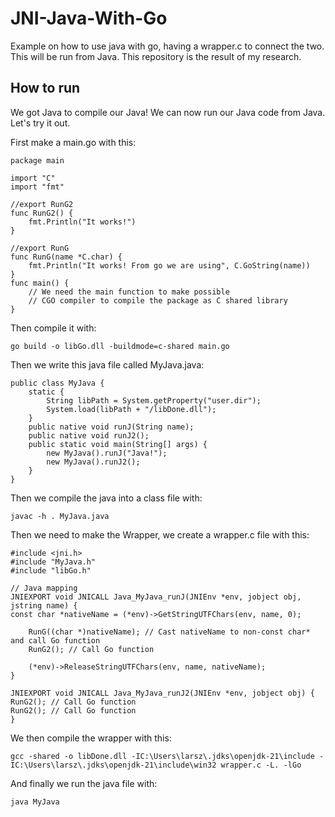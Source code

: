 # JNI-Java-With-Go
Example on how to use java with go, having a wrapper.c to connect the two. This will be run from Java. This repository is the result of my research.

## How to run
We got Java to compile our Java! We can now run our Java code from Java. Let's try it out.

First make a main.go with this:

    package main
    
    import "C"
    import "fmt"
    
    //export RunG2
    func RunG2() {
        fmt.Println("It works!")
    }
    
    //export RunG
    func RunG(name *C.char) {
        fmt.Println("It works! From go we are using", C.GoString(name))
    }
    func main() {
        // We need the main function to make possible
        // CGO compiler to compile the package as C shared library
    }

Then compile it with:

    go build -o libGo.dll -buildmode=c-shared main.go

Then we write this java file called MyJava.java:

    public class MyJava {
        static {
            String libPath = System.getProperty("user.dir");
            System.load(libPath + "/libDone.dll");
        }
        public native void runJ(String name);
        public native void runJ2();
        public static void main(String[] args) {
            new MyJava().runJ("Java!");
            new MyJava().runJ2();
        }
    }

Then we compile the java into a class file with:

    javac -h . MyJava.java

Then we need to make the Wrapper, we create a wrapper.c file with this:

    #include <jni.h>
    #include "MyJava.h"
    #include "libGo.h"
    
    // Java mapping
    JNIEXPORT void JNICALL Java_MyJava_runJ(JNIEnv *env, jobject obj, jstring name) {
    const char *nativeName = (*env)->GetStringUTFChars(env, name, 0);
    
        RunG((char *)nativeName); // Cast nativeName to non-const char* and call Go function
        RunG2(); // Call Go function
    
        (*env)->ReleaseStringUTFChars(env, name, nativeName);
    }
    
    JNIEXPORT void JNICALL Java_MyJava_runJ2(JNIEnv *env, jobject obj) {
    RunG2(); // Call Go function
    RunG2(); // Call Go function
    }

We then compile the wrapper with this:

    gcc -shared -o libDone.dll -IC:\Users\larsz\.jdks\openjdk-21\include -IC:\Users\larsz\.jdks\openjdk-21\include\win32 wrapper.c -L. -lGo

And finally we run the java file with:

    java MyJava
